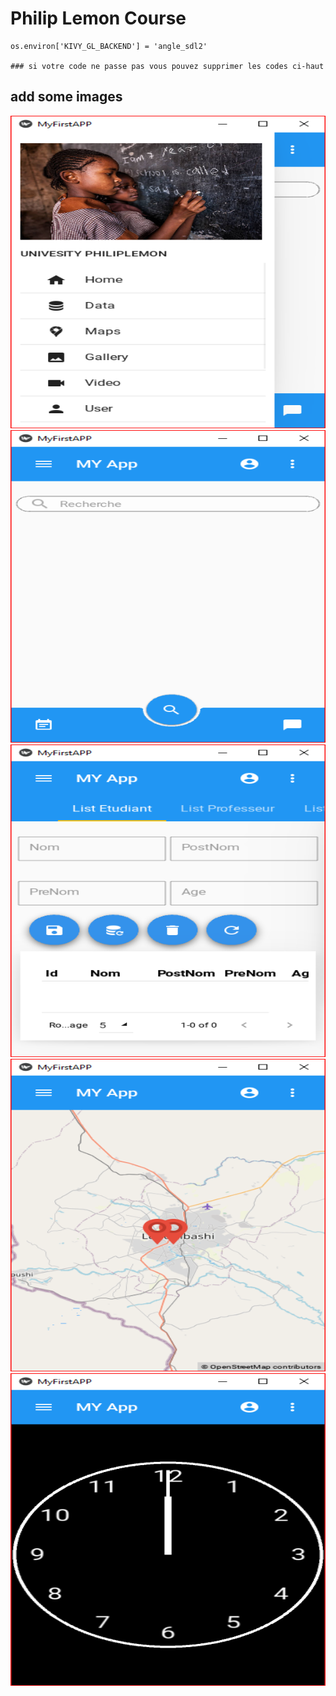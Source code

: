 # Philip Lemon Course

```import os
os.environ['KIVY_GL_BACKEND'] = 'angle_sdl2'

### si votre code ne passe pas vous pouvez supprimer les codes ci-haut
```

## add some images

<img src="images/navigationPhilip.PNG" width="600" height="500">

<img src="images/homephililp.PNG" width="600" height="500">

<img src="images/dataPhilip.PNG" width="600" height="500">

<img src="images/mapsPhilip.PNG" width="600" height="500">

<img src="images/clockPhilip.PNG" width="600" height="500">
